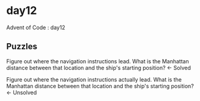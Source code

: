 day12
==============================

Advent of Code : day12

Puzzles
------------
Figure out where the navigation instructions lead. What is the Manhattan distance between that location and the ship's starting position? <- Solved

Figure out where the navigation instructions actually lead. What is the Manhattan distance between that location and the ship's starting position? <- Unsolved

